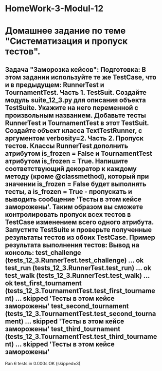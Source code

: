 # HomeWork-3-Modul-12
# Домашнее задание по теме "Систематизация и пропуск тестов".

Задача "Заморозка кейсов":
Подготовка:
В этом задании используйте те же TestCase, что и в предыдущем: RunnerTest и TournamentTest.
Часть 1. TestSuit.
Создайте модуль suite_12_3.py для описания объекта TestSuite. Укажите на него переменной с произвольным названием.
Добавьте тесты RunnerTest и TournamentTest в этот TestSuit.
Создайте объект класса TextTestRunner, с аргументом verbosity=2.
Часть 2. Пропуск тестов.
Классы RunnerTest дополнить атрибутом is_frozen = False и TournamentTest атрибутом is_frozen = True.
Напишите соответствующий декоратор к каждому методу (кроме @classmethod), который при значении is_frozen = False будет выполнять тесты, а is_frozen = True - пропускать и выводить сообщение 'Тесты в этом кейсе заморожены'.
Таким образом вы сможете контролировать пропуск всех тестов в TestCase изменением всего одного атрибута.
Запустите TestSuite и проверьте полученные результаты тестов из обоих TestCase.
Пример результата выполнения тестов:
Вывод на консоль:
test_challenge (tests_12_3.RunnerTest.test_challenge) ... ok
test_run (tests_12_3.RunnerTest.test_run) ... ok
test_walk (tests_12_3.RunnerTest.test_walk) ... ok
test_first_tournament (tests_12_3.TournamentTest.test_first_tournament) ... skipped 'Тесты в этом кейсе заморожены'
test_second_tournament (tests_12_3.TournamentTest.test_second_tournament) ... skipped 'Тесты в этом кейсе заморожены'
test_third_tournament (tests_12_3.TournamentTest.test_third_tournament) ... skipped 'Тесты в этом кейсе заморожены'
----------------------------------------------------------------------
Ran 6 tests in 0.000s OK (skipped=3)
